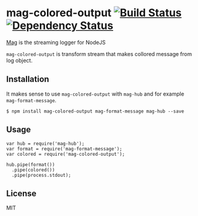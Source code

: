 # mag-colored-output [![Build Status](https://travis-ci.org/mahnunchik/mag-colored-output.svg)](https://travis-ci.org/mahnunchik/mag-colored-output) [![Dependency Status](https://gemnasium.com/mahnunchik/mag-colored-output.svg)](https://gemnasium.com/mahnunchik/mag-colored-output)

[Mag](https://github.com/mahnunchik/mag) is the streaming logger for NodeJS

`mag-colored-output` is transform stream that makes collored message from log object.

## Installation

It makes sense to use `mag-colored-output` with `mag-hub` and for example `mag-format-message`. 

```
$ npm install mag-colored-output mag-format-message mag-hub --save
```

## Usage

```
var hub = require('mag-hub');
var format = require('mag-format-message');
var colored = require('mag-colored-output');

hub.pipe(format())
  .pipe(colored())
  .pipe(process.stdout);
```

## License

MIT
